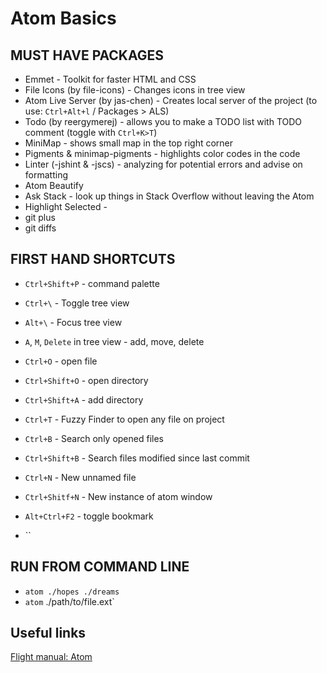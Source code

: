 # Atom Basics

## MUST HAVE PACKAGES

- Emmet - Toolkit for faster HTML and CSS
- File Icons (by file-icons) - Changes icons in tree view
- Atom Live Server (by jas-chen) - Creates local server of the project (to use: `Ctrl+Alt+l` / Packages > ALS)
- Todo (by reergymerej) - allows you to make a TODO list with TODO comment (toggle with `Ctrl+K>T`)
- MiniMap - shows small map in the top right corner
- Pigments & minimap-pigments - highlights color codes in the code
- Linter (-jshint & -jscs) - analyzing for potential errors and advise on formatting
- Atom Beautify
- Ask Stack - look up things in Stack Overflow without leaving the Atom
- Highlight Selected -
- git plus
- git diffs

## FIRST HAND SHORTCUTS

- `Ctrl+Shift+P` - command palette

- `Ctrl+\` - Toggle tree view
- `Alt+\` - Focus tree view
- `A`, `M`, `Delete` in tree view - add, move, delete

- `Ctrl+O` - open file
- `Ctrl+Shift+O` - open directory
- `Ctrl+Shift+A` - add directory

- `Ctrl+T` - Fuzzy Finder to open any file on project
- `Ctrl+B` - Search only opened files
- `Ctrl+Shift+B` - Search files modified since last commit

- `Ctrl+N` - New unnamed file
- `Ctrl+Shitf+N` - New instance of atom window

- `Alt+Ctrl+F2` - toggle bookmark
- ``

## RUN FROM COMMAND LINE

- `atom ./hopes ./dreams`
- `atom` ./path/to/file.ext`

## Useful links

[Flight manual: Atom](https://flight-manual.atom.io/getting-started/sections/atom-basics/)
